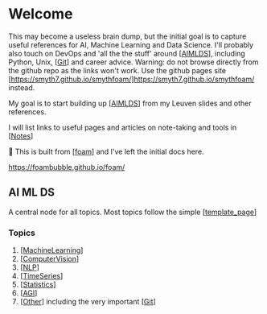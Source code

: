 # Welcome

This may become a useless brain dump, but the initial goal is to capture useful references for AI, Machine Learning and Data Science. I'll probably also touch on DevOps and 'all the the stuff' around [[AIMLDS]], including Python, Unix, [[Git]] and career advice. Warning: do not browse directly from the github repo as the links won't work. Use the github pages site [https://smyth7.github.io/smythfoam/]<https://smyth7.github.io/smythfoam/> instead.

My goal is to start building up [[AIMLDS]] from my Leuven slides and other references.

I will list links to useful pages and articles on note-taking and tools in [[Notes]]

👋 This is built from [[foam]] and I've left the initial docs here.

<https://foambubble.github.io/foam/>

## AI ML DS

A central node for all topics. Most topics follow the simple [[template_page]]

### Topics

1. [[MachineLearning]]
1. [[ComputerVision]]
1. [[NLP]]
2. [[TimeSeries]]
3. [[Statistics]]
4. [[AGI]]
5. [[Other]] including the very important [[Git]]

[//begin]: # "Autogenerated link references for markdown compatibility"
[template_page]: template_page "Template"
[MachineLearning]: MachineLearning "Machine Learning"
[ComputerVision]: ComputerVision "Computer Vision"
[NLP]: NLP "NLP"
[TimeSeries]: TimeSeries "Time Series"
[Statistics]: Statistics "Statistics"
[AGI]: AGI "AGI"
[Other]: Other "Other"
[Git]: Git "Git"
[AIMLDS]: AIMLDS "AI ML DS"
[Notes]: Notes "Notes"
[foam]: foam "Foam"
[//end]: # "Autogenerated link references"
